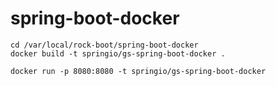 # spring-boot-docker

``````
cd /var/local/rock-boot/spring-boot-docker
docker build -t springio/gs-spring-boot-docker .

docker run -p 8080:8080 -t springio/gs-spring-boot-docker

``````
